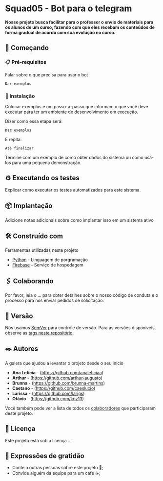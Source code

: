 # Squad05 - Bot para o telegram

**Nosso projeto busca facilitar para o professor o envio de materiais para os alunos de um curso, fazendo com que eles recebam os conteúdos de forma gradual de acordo com sua evolução no curso.**

## 🚀 Começando

### 📋 Pré-requisitos

Falar sobre o que precisa para usar o bot

```
Dar exemplos
```

### 🔧 Instalação

Colocar exemplos e um passo-a-passo que informam o que você deve executar para ter um ambiente de desenvolvimento em execução.

Dizer como essa etapa será:

```
Dar exemplos
```

E repita:

```
Até finalizar
```

Termine com um exemplo de como obter dados do sistema ou como usá-los para uma pequena demonstração.

## ⚙️ Executando os testes

Explicar como executar os testes automatizados para este sistema.

## 📦 Implantação

Adicione notas adicionais sobre como implantar isso em um sistema ativo

## 🛠️ Construído com

Ferramentas utilizadas neste projeto
* [Python](https://www.python.org) - Linguagem de porgramação
* [Firebase](https://firebase.google.com/?gclid=Cj0KCQiAvqGcBhCJARIsAFQ5ke7damUmn6HwwOXpFkFdfflo5oYPWLHJUqMLIUwngppxCSalcijVVaIaAqjwEALw_wcB&gclsrc=aw.ds) - Serviço de hospedagem

## 🖇️ Colaborando

Por favor, leia o ... para obter detalhes sobre o nosso código de conduta e o processo para nos enviar pedidos de solicitação.

## 📌 Versão

Nós usamos [SemVer](http://semver.org/) para controle de versão. Para as versões disponíveis, observe as [tags neste repositório](https://github.com/suas/tags/do/projeto). 

## ✒️ Autores

A galera que ajudou a levantar o projeto desde o seu início

* **Ana Letícia** -  (https://github.com/analeticiaa)
* **Arthur** - (https://github.com/arthur-augusto)
* **Brunna** - (https://github.com/brunna-martins)
* **Caetano** - (https://github.com/caeslucio)
* **Larissa** - (https://github.com/larigs)
* **Otávio** - (https://github.com/knz13)


Você também pode ver a lista de todos os [colaboradores](https://github.com/fga-eps-mds/2022-2-Squad05/colaboradores) que participaram deste projeto.

## 📄 Licença

Este projeto está sob a licença ...

## 🎁 Expressões de gratidão

* Conte a outras pessoas sobre este projeto 📢;
* Convide alguém da equipe para um café ☕;
